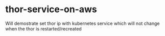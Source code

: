 # thor-service-on-aws
Will demostrate set thor ip with kubernetes service which will not change when the thor is restarted/recreated
